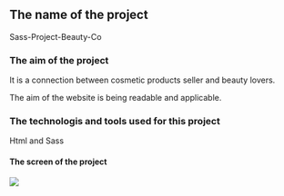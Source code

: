 <h2>The name of the project</h2>

Sass-Project-Beauty-Co

<h3>The aim of the project</h3>

It is a connection between cosmetic products seller and beauty lovers.

The aim of the website is being readable and applicable.

<h3> The technologis and tools used for this project</h3>

Html and Sass

<h4>The screen of the project</h4>

![](screen.gif)

